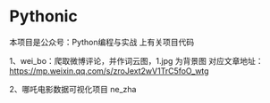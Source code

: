 # Pythonic
本项目是公众号：Python编程与实战 上有关项目代码

1、wei_bo：爬取微博评论，并作词云图，1.jpg 为背景图
对应文章地址：https://mp.weixin.qq.com/s/zroJext2wV1TrC5foO_wtg

2、哪吒电影数据可视化项目
ne_zha
